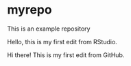 # myrepo
This is an example repository

Hello, this is my first edit from RStudio.

Hi there! This is my first edit from GitHub.
